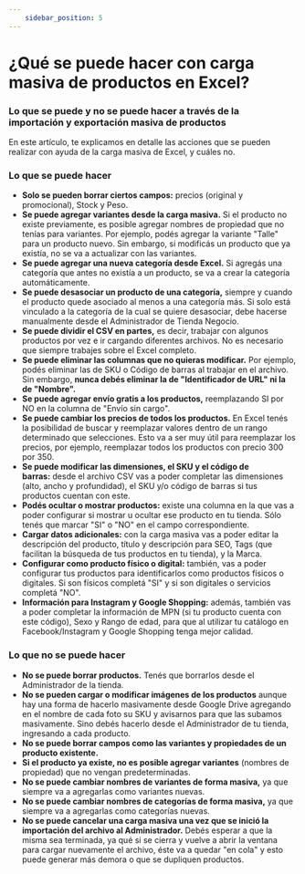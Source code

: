 ```yaml
---
    sidebar_position: 5
---
```

# ¿Qué se puede hacer con carga masiva de productos en Excel?

### Lo que se puede y no se puede hacer a través de la importación y exportación masiva de productos

En este artículo, te explicamos en detalle las acciones que se pueden realizar con ayuda de la carga masiva de Excel, y cuáles no.

### Lo que se puede hacer

- **Solo se pueden borrar ciertos campos:** precios (original y promocional), Stock y Peso.
- **Se puede agregar variantes desde la carga masiva.** Si el producto no existe previamente, es posible agregar nombres de propiedad que no tenías para variantes. Por ejemplo, podés agregar la variante "Talle" para un producto nuevo. Sin embargo, si modificás un producto que ya existía, no se va a actualizar con las variantes.
- **Se puede agregar una nueva categoría desde Excel.** Si agregás una categoría que antes no existía a un producto, se va a crear la categoría automáticamente.
- **Se puede desasociar un producto de una categoría,** siempre y cuando el producto quede asociado al menos a una categoría más. Si solo está vinculado a la categoría de la cual se quiere desasociar, debe hacerse manualmente desde el Administrador de Tienda Negocio.
- **Se puede dividir el CSV en partes,** es decir, trabajar con algunos productos por vez e ir cargando diferentes archivos. No es necesario que siempre trabajes sobre el Excel completo.
- **Se puede eliminar las columnas que no quieras modificar.** Por ejemplo, podés eliminar las de SKU o Código de barras al trabajar en el archivo. Sin embargo, **nunca debés eliminar la de "Identificador de URL" ni la de "Nombre".**
- **Se puede agregar envío gratis a los productos,** reemplazando SI por NO en la columna de "Envío sin cargo". 
- **Se puede cambiar los precios de todos los productos.** En Excel tenés la posibilidad de buscar y reemplazar valores dentro de un rango determinado que selecciones. Esto va a ser muy útil para reemplazar los precios, por ejemplo, reemplazar todos los productos con precio 300 por 350.
- **Se puede modificar las dimensiones, el SKU y el código de barras:** desde el archivo CSV vas a poder completar las dimensiones (alto, ancho y profundidad), el SKU y/o código de barras si tus productos cuentan con este.
- **Podés ocultar o mostrar productos:** existe una columna en la que vas a poder configurar si mostrar u ocultar ese producto en tu tienda. Sólo tenés que marcar "SI" o "NO" en el campo correspondiente.
- **Cargar datos adicionales:** con la carga masiva vas a poder editar la descripción del producto, título y descripción para SEO, Tags (que facilitan la búsqueda de tus productos en tu tienda), y la Marca.
- **Configurar como producto físico o digital:** también, vas a poder configurar tus productos para identificarlos como productos físicos o digitales. Si son físicos completá "SI" y si son digitales o servicios completá "NO".
- **Información para Instagram y Google Shopping:** además, también vas a poder completar la información de MPN (si tu producto cuenta con este código), Sexo y Rango de edad, para que al utilizar tu catálogo en Facebook/Instagram y Google Shopping tenga mejor calidad.

### Lo que no se puede hacer
- **No se puede borrar productos.** Tenés que borrarlos desde el Administrador de la tienda.
- **No se pueden cargar o modificar imágenes de los productos** aunque hay una forma de hacerlo masivamente desde Google Drive agregando en el nombre de cada foto su SKU y avisarnos para que las subamos masivamente. Sino debés hacerlo desde el Administrador de tu tienda, ingresando a cada producto. 
- **No se puede borrar campos como las variantes y propiedades de un producto existente.**
- **Si el producto ya existe, no es posible agregar variantes** (nombres de propiedad) que no vengan predeterminadas.
- **No se puede cambiar nombres de variantes de forma masiva,** ya que siempre va a agregarlas como variantes nuevas.
- **No se puede cambiar nombres de categorías de forma masiva,** ya que siempre va a agregarlas como categorías nuevas.
- **No se puede cancelar una carga masiva una vez que se inició la importación del archivo al Administrador.** Debés esperar a que la misma sea terminada, ya qué si se cierra y vuelve a abrir la ventana para cargar nuevamente el archivo, éste va a quedar "en cola" y esto puede generar más demora o que se dupliquen productos.